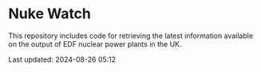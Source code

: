 # Nuke Watch

This repository includes code for retrieving the latest information available on the output of EDF nuclear power plants in the UK.

Last updated: 2024-08-26 05:12